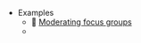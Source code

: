 - Examples
	- 🔸 [Moderating focus groups](https://www.youtube.com/watch?v=xjHZsEcSqwo&ab_channel=RichardKrueger)
	-